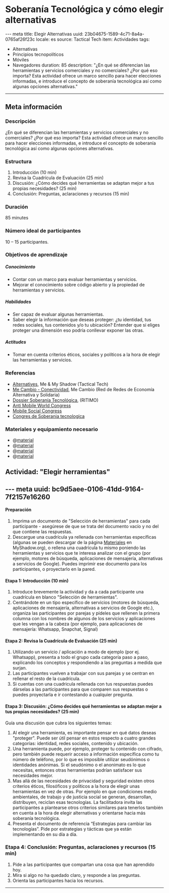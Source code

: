 # Soberanía Tecnológica y cómo elegir alternativas
--- meta
title:  Elegir Alternativas
uuid: 23b04675-1589-4c71-8a4a-0765af26f23c
locale: es
source: Tactical Tech
item: Actividades
tags:
  - Alternativas  
  - Principios tecnopolíticos
  - Móviles
  - Navegadores
duration:  85
description:  "¿En qué se diferencian las herramientas y servicios comerciales y no comerciales? ¿Por qué eso importa? Esta actividad ofrece un marco sencillo para hacer elecciones informadas, e introduce el concepto de soberanía tecnológica así como algunas opciones alternativas."
---

## Meta información

### Descripción

¿En qué se diferencian las herramientas y servicios comerciales y no comerciales? ¿Por qué eso importa? Esta actividad ofrece un marco sencillo para hacer elecciones informadas, e introduce el concepto de soberanía tecnológica así como algunas opciones alternativas.

### Estructura
1. Introducción (10 min)
2. Revisa la Cuadrícula de Evaluación (25 min)
3. Discusión: ¿Cómo decides qué herramientas se adaptan mejor a tus propias necesidades? (25 min)
4. Conclusión: Preguntas, aclaraciones y recursos  (15 min)

### Duración

85 minutes 


### Número ideal de participantes

10 – 15 participantes.


### Objetivos de aprendizaje

##### Conocimiento
- Contar con un marco para evaluar herramientas y servicios.
- Mejorar el conocimiento sobre código abierto y la propiedad de herramientas y servicios.

##### Habilidades
- Ser capaz de evaluar algunas herramientas.
- Saber elegir la información que deseas proteger: ¿tu identidad, tus redes sociales, tus contenidos y/o tu ubicación? Entender que si eliges proteger una dimensión eso podría conllevar exponer las otras.

##### Actitudes
- Tomar en cuenta criterios éticos, sociales y políticos a la hora de elegir las herramientas y servicios.

### Referencias
- [Alternatives](https://myshadow.org/increase-your-privacy#alternatives), Me & My Shadow (Tactical Tech)
- [Me Cambio - Conectividad](http://www.mecambio.net/blog/category/cambio-basico/conectividad/), Me Cambio (Red de Redes de Economía Alternativa y Solidaria)
- [Dossier Soberanía Tecnológica](http://www.plateforme-echange.org/IMG/pdf/dossier-st-cast-2014-06-30.pdf), (RITIMO)
- [Anti Mobile World Congress](http://antimwc.alscarrers.org/)
- [Mobile Social Congress](http://goodelectronics.org/agenda/mobile-social-congress)
- [Congres de Soberania tecnologica](http://sobtec.cat/)

### Materiales y equipamiento necesario
- @[material](b6be8eed-7382-4594-bbe1-eaf471f8f081)
- @[material](6399e12d-c34c-436b-9ac9-4c79506bf8a8)
- @[material](6ad9de95-0fe5-4bff-b1c5-7796ef49ef20)
- @[material](10cae4b7-5625-41d1-abbb-16c1ebd1ce9f)


## Actividad: "Elegir herramientas"
--- meta
uuid: bc9d5aee-0106-41dd-9164-7f2157e16260
---

#### Preparación

1. Imprima un documento de "Selección de herramientas" para cada participante - asegúrese de que se trata del documento vacío y no del que contiene las respuestas.
2. Descargue una cuadrícula ya rellenada con herramientas específicas (algunas se pueden descargar de la página [Materiales](https://myshadow.org/materials) en MyShadow.org), o rellena una cuadrícula tu mismo poniendo las herramientas y servicios que te interesa analizar con el grupo (por ejemplo, motores de búsqueda, aplicaciones de mensajería, alternativas a servicios de Google). Puedes imprimir ese documento para los participantes, o proyectarlo en la pared.


#### Etapa 1: Introducción (10 min)

1. Introduce brevemente la actividad y da a cada participante una cuadrícula en blanco "Selección de herramientas".
2. Centrándote en un tipo específico de servicios (motores de búsqueda, aplicaciones de mensajería, alternativas a servicios de Google etc.), organiza las participantes por parejas y pídeles que rellenen la primera columna con los nombres de algunos de los servicios y aplicaciones que les vengan a la cabeza (por ejemplo, para aplicaciones de mensajería: Whatsapp, Snapchat, Signal)


#### Etapa 2: Revisa la Cuadrícula de Evaluación (25 min)

1. Utilizando un servicio / aplicación a modo de ejemplo (por ej. Whatsapp), presenta a todo el grupo cada categoría paso a paso, explicando los conceptos y respondiendo a las preguntas a medida que surjan.
2. Las participantes vuelven a trabajar con sus parejas y se centran en rellenar el resto de la cuadrícula.
3. Si cuentas con una cuadricula rellenada con tus respuestas puedes dárselas a las participantes para que comparen sus respuestas o puedes proyectarla e ir contestando a cualquier pregunta.


#### Etapa 3: Discusión: ¿Cómo decides qué herramientas se adaptan mejor a tus propias necesidades? (25 min)

Guía una discusión que cubra los siguientes temas:
1. Al elegir una herramienta, es importante pensar en qué datos deseas "proteger". Puede ser útil pensar en estos respecto a cuatro grandes categorías: identidad, redes sociales, contenido y ubicación.
2. Una herramienta puede, por ejemplo, proteger tu contenido con cifrado, pero también puede requerir acceso a información específica como tu número de teléfono, por lo que es imposible utilizar seudónimos o identidades anónimas. Si el seudónimo o el anonimato es lo que necesitas, entonces otras herramientas podrían satisfacer sus necesidades mejor.
3. Mas allá de las necesidades de privacidad y seguridad existen otros criterios éticos, filosóficos y políticos a la hora de elegir unas herramientas en vez de otras. Por ejemplo en que condiciones medio ambientales, de trabajo y de justicia social se generan, desarrollan, distribuyen, reciclan esas tecnologías.  La facilitadora invita las participantes a plantearse otros criterios similares para tenerlos también en cuenta a la hora de elegir alternativas y orientarse hacia más soberanía tecnológica.
4. Presenta el documento de referencia “Estrategias para cambiar las tecnologías”. Pide por estrategias y tácticas que ya están implementando en su día a día.


###  Etapa 4: Conclusión: Preguntas, aclaraciones y recursos  (15 min)

1. Pide a las participantes que compartan una cosa que han aprendido hoy.
2. Mira si algo no ha quedado claro, y responde a las preguntas.
3. Orienta las participantes hacia los recursos.

-------------------------------
<!---
BCN_ currículo/Concienciación/TEMPLATE
-->
